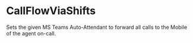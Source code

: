 # CallFlowViaShifts
Sets the given MS Teams Auto-Attendant to forward all calls to the Mobile of the agent on-call.

